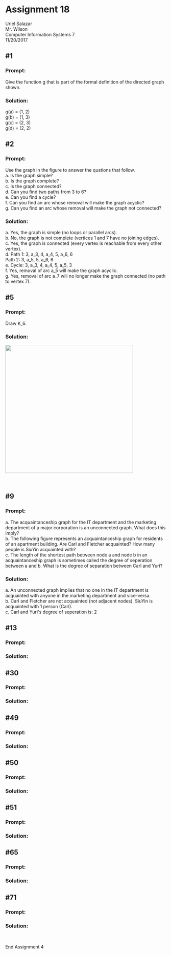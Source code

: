 # Assignment 18
Uriel Salazar  
Mr. Wilson  
Computer Information Systems 7  
11/20/2017


## &#35;1

### Prompt:

Give the function g that is part of the formal definition of the directed graph shown.

### Solution:

g(a) = (1, 2)  
g(b) = (1, 3)  
g(c) = (2, 3)  
g(d) = (2, 2)  


## &#35;2

### Prompt:

Use the graph in the figure to answer the qustions that follow.  
a. Is the graph simple?  
b. Is the graph complete?  
c. Is the graph connected?  
d. Can you find two paths from 3 to 6?  
e. Can you find a cycle?  
f. Can you find an arc whose removal will make the graph acyclic?  
g. Can you find an arc whose removal will make the graph not connected?  

### Solution:

a. Yes, the graph is simple (no loops or parallel arcs).  
b. No, the graph is not complete (vertices 1 and 7 have no joining edges).  
c. Yes, the graph is connected (every vertex is reachable from every other vertex).  
d. Path 1: 3, a_3, 4, a_4, 5, a_6, 6  
Path 2: 3, a_5, 5, a_6, 6  
e. Cycle: 3, a_3, 4, a_4, 5, a_5, 3  
f. Yes, removal of arc a_5 will make the graph acyclic.  
g. Yes, removal of arc a_7 will no longer make the graph connected (no path to vertex 7).  

## &#35;5

### Prompt:

Draw K_6.

### Solution:

<img src="https://i.imgur.com/PKGBqoa.png" width="400" />

&nbsp;

## &#35;9

### Prompt:

a. The acquaintanceship graph for the IT department and the marketing department of a major corporation is an unconnected graph. What does this imply?  
b. The following figure represents an acquaintanceship graph for residents of an apartment building. Are Carl and Fletcher acquainted? How many people is SiuYin acquainted with?  
c. The length of the shortest path between node a and node b in an acquaintanceship graph is sometimes called the degree of seperation between a and b. What is the degree of separation between Carl and Yuri?  

### Solution:

a. An unconnected graph implies that no one in the IT department is acquainted with anyone in the marketing department and vice-versa.  
b. Carl and Fletcher are not acquainted (not adjacent nodes). SiuYin is acquainted with 1 person (Carl).  
c. Carl and Yuri's degree of seperation is: 2  

## &#35;13

### Prompt:

### Solution:





## &#35;30

### Prompt:

### Solution:





## &#35;49

### Prompt:

### Solution:





## &#35;50

### Prompt:

### Solution:





## &#35;51

### Prompt:

### Solution:





## &#35;65

### Prompt:

### Solution:




## &#35;71

### Prompt:

### Solution:




&nbsp;

End Assignment 4
